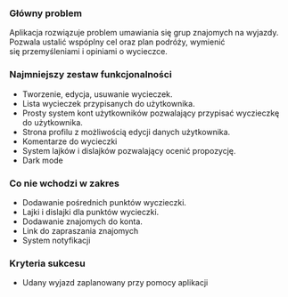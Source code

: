 ### Główny problem
Aplikacja rozwiązuje problem umawiania się grup znajomych na wyjazdy. Pozwala ustalić wspóplny cel oraz plan podróży, wymienić się przemyśleniami i opiniami 
o wycieczce.

### Najmniejszy zestaw funkcjonalności 
- Tworzenie, edycja, usuwanie wycieczek.
- Lista wycieczek przypisanych do użytkownika.
- Prosty system kont użytkowników pozwalający przypisać wyczieczkę do użytkownika.
- Strona profilu z możliwością edycji danych użytkownika.
- Komentarze do wycieczki 
- System lajków i dislajków pozwalający ocenić propozycję.
- Dark mode


### Co nie wchodzi w zakres
- Dodawanie pośrednich punktów wyczieczki.
- Lajki i dislajki dla punktów wycieczki.
- Dodawanie znajomych do konta.
- Link do zapraszania znajomych
- System notyfikacji

### Kryteria sukcesu
- Udany wyjazd zaplanowany przy pomocy aplikacji